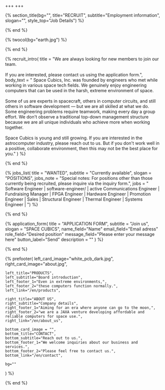 +++
+++

{% section_title(bg="", title="RECRUIT", subtitle="Employment information", slogan="", style_top="Job Details") %}
<!--display element -->
{% end %}

{% twocol(bg="earth.jpg") %}
<!-- no text -->
{% end %}

{% recruit_intro(
	title = "We are always looking for new members to join our team. <br><br> If you are interested, please contact us using the application form.",
	body_text = "
 Space Cubics, Inc. was founded by engineers who met while working in various space tech fields. We genuinely enjoy engineering computers that can be used in the harsh, extreme environment of space.
<br><br>
 Some of us are experts in spacecraft, others in computer circuits, and still others in software development — but we are all skilled at what we do. Some engineering problems require teamwork, making every day a group effort. We don't observe a traditional top-down management structure because we are all unique individuals who achieve more when working together.
 <br><br>
Space Cubics is young and still growing. If you are interested in the astrocomputer industry, please reach out to us. But if you don't work well in a positive, collaborate environment, then this may not be the best place for you."
) %}
<!-- no text -->
{% end %}

{% jobs_list(
	title = "WANTED",
	subtitle = "Currently available",
	slogan = "POSITIONS",
	jobs_note = "Special notes: For positions other than those currently being recruited, please inquire via the inquiry form.",
	jobs = "
Software Engineer | software-engineer/ | active
Communications Engineer |
Fundraising Manager |
FPGA Engineer |
Hardware Engineer |
Promotion Engineer |
Sales |
Structural Engineer |
Thermal Engineer |
Systems Engineer |
") %}
<!-- no text -->
{% end %}



{% application_form(
	title = "APPLICATION FORM",
	subtitle = "Join us",
	slogan = "SPACE CUBICS",
	name_field="Name"
	email_field="Email adress"
	role_field="Desired position"
	message_field="Please enter your message here"
	button_label="Send"
	description = ""
) %}
<!-- no text -->
{% end %}

{% prefooter(
	left_card_image="white_pcb_dark.jpg",
	right_card_image="about.jpg",

	left_title="PRODUCTS",
	left_subtitle="Board introduction",
	left_footer_1="Even in extreme environments,",
	left_footer_2="these computers function normally.",
	left_link="/en/products",

	right_title="ABOUT US",
	right_subtitle="Company details",
	right_footer_1="Aiming for an era where anyone can go to the moon,",
	right_footer_2="we are a JAXA venture developing affordable and reliable computers for space use.",
	right_link="/en/about_us",

	bottom_card_image = "",
	bottom_title="CONTACT",
	bottom_subtitle="Reach out to us.",
	bottom_footer_1="We welcome inquiries about our business and services.",
	bottom_footer_2="Please feel free to contact us.",
	bottom_link="/en/contact",

	bg=""
) %}
<!--display element -->
{% end %}
